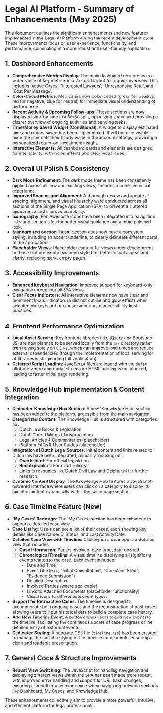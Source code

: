 # Legal AI Platform - Summary of Enhancements (May 2025)

This document outlines the significant enhancements and new features implemented in the Legal AI Platform during the recent development cycle. These improvements focus on user experience, functionality, and performance, culminating in a more robust and user-friendly application.

## 1. Dashboard Enhancements

- **Comprehensive Metrics Display**: The main dashboard now presents a wider range of key metrics in a 2x2 grid layout for a quick overview. This includes 'Active Cases', 'Interested Lawyers', 'Unresponsive Rate', and 'Cost Per Message'.
- **Color-Coded Metrics**: Metrics are now color-coded (green for positive, red for negative, blue for neutral) for immediate visual understanding of performance.
- **Recent Activity & Upcoming Follow-ups**: These sections are now displayed side-by-side in a 50/50 split, optimizing space and providing a clearer overview of ongoing activities and pending tasks.
- **Time/Money Saved Widget (Conditional)**: A widget to display estimated time and money saved has been implemented. It will become visible once the user sets their hourly wage in the account settings, providing a personalized return-on-investment insight.
- **Interactive Elements**: All dashboard cards and elements are designed for interactivity, with hover effects and clear visual cues.

## 2. Overall UI Polish & Consistency

- **Dark Mode Refinement**: The dark mode theme has been consistently applied across all new and existing views, ensuring a cohesive visual experience.
- **Improved Spacing and Alignment**: A thorough review and update of spacing, alignment, and visual hierarchy were conducted across all sections of the Single Page Application (SPA) to prevent a cluttered appearance and improve readability.
- **Iconography**: FontAwesome icons have been integrated into navigation links and section titles for better visual guidance and a more polished look.
- **Standardized Section Titles**: Section titles now have a consistent styling, including an accent underline, to clearly delineate different parts of the application.
- **Placeholder Views**: Placeholder content for views under development or those that are empty has been styled for better visual appeal and clarity, replacing stark, empty pages.

## 3. Accessibility Improvements

- **Enhanced Keyboard Navigation**: Improved support for keyboard-only navigation throughout all SPA views.
- **Clear Focus Indicators**: All interactive elements now have clear and prominent focus indicators (a distinct outline and glow effect) when selected via keyboard or mouse, adhering to accessibility best practices.

## 4. Frontend Performance Optimization

- **Local Asset Serving**: Key frontend libraries (like jQuery and Bootstrap JS) are now planned to be served locally from the `js/` directory rather than relying solely on CDNs, which can improve load times and reduce external dependencies (though the implementation of local serving for all libraries is still pending full verification).
- **Deferred Script Loading**: JavaScript files are loaded with the `defer` attribute where appropriate to ensure HTML parsing is not blocked, leading to faster initial page rendering.

## 5. Knowledge Hub Implementation & Content Integration

- **Dedicated Knowledge Hub Section**: A new 'Knowledge Hub' section has been added to the platform, accessible from the main navigation.
- **Categorized Content**: The Knowledge Hub is structured with categories for: 
    - Dutch Law Books & Legislation
    - Dutch Court Rulings (Jurisprudence)
    - Legal Articles & Commentaries (placeholder)
    - Platform FAQs & User Guides (placeholder)
- **Integration of Dutch Legal Sources**: Initial content and links related to Dutch law have been integrated, primarily focusing on:
    - **Overheid.nl**: For official legislation.
    - **Rechtspraak.nl**: For court rulings.
    - Links to resources like Dutch Civil Law and Delpher.nl for further research.
- **Dynamic Content Display**: The Knowledge Hub features a JavaScript-powered interface where users can click on a category to display its specific content dynamically within the same page section.

## 6. Case Timeline Feature (New)

- **'My Cases' Redesign**: The 'My Cases' section has been enhanced to support a detailed case view.
- **Case Listing**: Users can see a list of their cases, each showing key details like Case Name/ID, Status, and Last Activity Date.
- **Detailed Case View with Timeline**: Clicking on a case opens a detailed view that includes:
    - **Case Information**: Parties involved, case type, date opened.
    - **Chronological Timeline**: A visual timeline displaying all significant events related to the case. Each event includes:
        - Date and Time
        - Event Title (e.g., "Initial Consultation", "Complaint Filed", "Evidence Submission")
        - Detailed Description
        - Involved Parties (where applicable)
        - Links to Attached Documents (placeholder functionality)
        - Visual icons to differentiate event types.
- **Support for Retroactive Cases**: The timeline is designed to accommodate both ongoing cases and the reconstruction of past cases, allowing users to input historical data to build a complete case history.
- **Add New Timeline Event**: A button allows users to add new events to the timeline, facilitating the continuous update of case progress or the detailed entry of historical events.
- **Dedicated Styling**: A separate CSS file (`timeline.css`) has been created to manage the specific styling of the timeline components, ensuring a clean and readable presentation.

## 7. General Code & Structure Improvements

- **Robust View Switching**: The JavaScript for handling navigation and displaying different views within the SPA has been made more robust, with improved error handling and support for URL hash changes, ensuring a smoother user experience when navigating between sections like Dashboard, My Cases, and Knowledge Hub.

These enhancements collectively aim to provide a more powerful, intuitive, and efficient platform for legal professionals.
